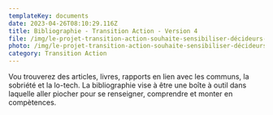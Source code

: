 ```yaml
---
templateKey: documents
date: 2023-04-26T08:10:29.116Z
title: Bibliographie - Transition Action - Version 4
file: /img/le-projet-transition-action-souhaite-sensibiliser-décideurs-et-responsables-politiques-et-territoriaux-à-trois-thèmes-les-low-tech-la-sobriété-et-les-communs-afin-de-pouvoir-accompagner-les-territoires-qui-le-so-2.pdf
photo: /img/le-projet-transition-action-souhaite-sensibiliser-décideurs-et-responsables-politiques-et-territoriaux-à-trois-thèmes-les-low-tech-la-sobriété-et-les-communs-afin-de-pouvoir-accompagner-les-territoires-qui-le-so-2.jpg
category: Transition Action
---
```

Vou trouverez des articles, livres, rapports en lien avec les communs, la sobriété et la lo-tech. La bibliographie vise à être une boîte à outil dans laquelle aller piocher pour se renseigner, comprendre et monter en compètences.
